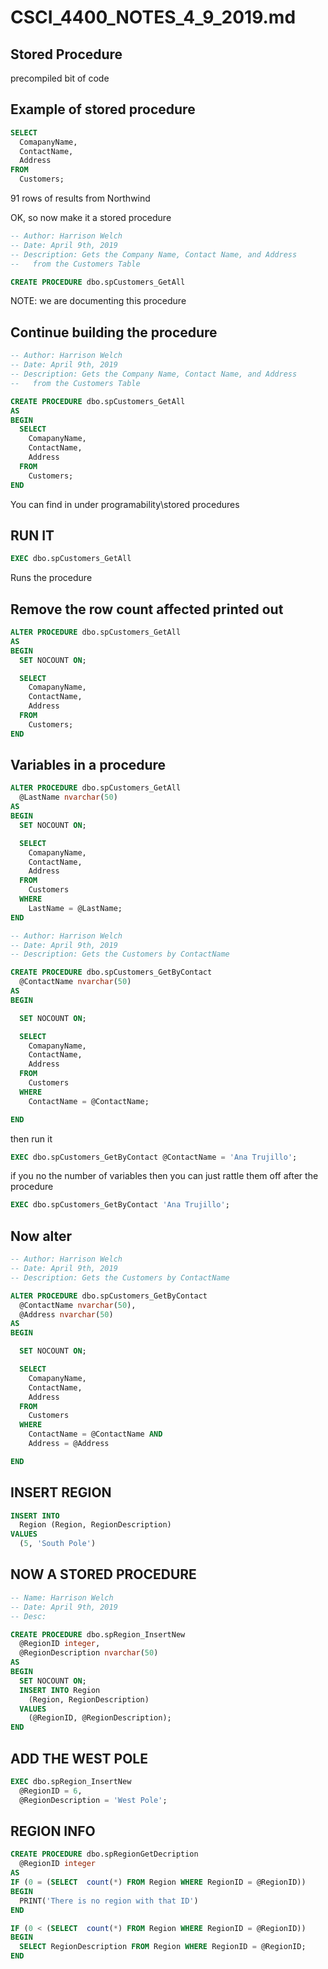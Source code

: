 # CSCI_4400_NOTES_4_9_2019.md

## Stored Procedure

precompiled bit of code

## Example of stored procedure

```sql
SELECT
  ComapanyName,
  ContactName,
  Address
FROM
  Customers;
```

91 rows of results from Northwind

OK, so now make it a stored procedure

```sql
-- Author: Harrison Welch
-- Date: April 9th, 2019
-- Description: Gets the Company Name, Contact Name, and Address
--   from the Customers Table

CREATE PROCEDURE dbo.spCustomers_GetAll
```

NOTE: we are documenting this procedure

## Continue building the procedure

```sql
-- Author: Harrison Welch
-- Date: April 9th, 2019
-- Description: Gets the Company Name, Contact Name, and Address
--   from the Customers Table

CREATE PROCEDURE dbo.spCustomers_GetAll
AS
BEGIN
  SELECT
    ComapanyName,
    ContactName,
    Address
  FROM
    Customers;
END
```

You can find in under programability\stored procedures

## RUN IT

```sql
EXEC dbo.spCustomers_GetAll
```

Runs the procedure

## Remove the row count affected printed out

```sql
ALTER PROCEDURE dbo.spCustomers_GetAll
AS
BEGIN
  SET NOCOUNT ON;

  SELECT
    ComapanyName,
    ContactName,
    Address
  FROM
    Customers;
END
```

## Variables in a procedure

```sql
ALTER PROCEDURE dbo.spCustomers_GetAll
  @LastName nvarchar(50)
AS
BEGIN
  SET NOCOUNT ON;

  SELECT
    ComapanyName,
    ContactName,
    Address
  FROM
    Customers
  WHERE
    LastName = @LastName;
END
```

```sql
-- Author: Harrison Welch
-- Date: April 9th, 2019
-- Description: Gets the Customers by ContactName

CREATE PROCEDURE dbo.spCustomers_GetByContact
  @ContactName nvarchar(50)
AS
BEGIN

  SET NOCOUNT ON;

  SELECT 
    ComapanyName,
    ContactName,
    Address
  FROM
    Customers
  WHERE
    ContactName = @ContactName;

END
```

then run it

```sql
EXEC dbo.spCustomers_GetByContact @ContactName = 'Ana Trujillo';
```

if you no the number of variables then you can just rattle them off after the procedure

```sql
EXEC dbo.spCustomers_GetByContact 'Ana Trujillo';
```

## Now alter


```sql
-- Author: Harrison Welch
-- Date: April 9th, 2019
-- Description: Gets the Customers by ContactName

ALTER PROCEDURE dbo.spCustomers_GetByContact
  @ContactName nvarchar(50),
  @Address nvarchar(50)
AS
BEGIN

  SET NOCOUNT ON;

  SELECT 
    ComapanyName,
    ContactName,
    Address
  FROM
    Customers
  WHERE
    ContactName = @ContactName AND
    Address = @Address

END
```

## INSERT REGION

```sql
INSERT INTO
  Region (Region, RegionDescription)
VALUES
  (5, 'South Pole')
```

## NOW A STORED PROCEDURE

```sql
-- Name: Harrison Welch
-- Date: April 9th, 2019
-- Desc:

CREATE PROCEDURE dbo.spRegion_InsertNew
  @RegionID integer,
  @RegionDescription nvarchar(50)
AS
BEGIN
  SET NOCOUNT ON;
  INSERT INTO Region
    (Region, RegionDescription)
  VALUES
    (@RegionID, @RegionDescription);
END
```

## ADD THE WEST POLE

```sql
EXEC dbo.spRegion_InsertNew
  @RegionID = 6,
  @RegionDescription = 'West Pole';
```

## REGION INFO

```sql
CREATE PROCEDURE dbo.spRegionGetDecription
  @RegionID integer
AS
IF (0 = (SELECT  count(*) FROM Region WHERE RegionID = @RegionID))
BEGIN
  PRINT('There is no region with that ID')
END

IF (0 < (SELECT  count(*) FROM Region WHERE RegionID = @RegionID))
BEGIN
  SELECT RegionDescription FROM Region WHERE RegionID = @RegionID;
END
```
